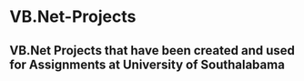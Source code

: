 # VB.Net-Projects
## VB.Net Projects that have been created and used for Assignments at University of Southalabama
